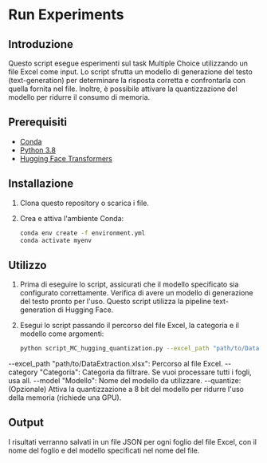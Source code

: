 # Run Experiments

## Introduzione

Questo script esegue esperimenti sul task Multiple Choice utilizzando un file Excel come input. Lo script sfrutta un modello di generazione del testo (text-generation) per determinare la risposta corretta e confrontarla con quella fornita nel file. Inoltre, è possibile attivare la quantizzazione del modello per ridurre il consumo di memoria.

## Prerequisiti

- [Conda](https://docs.conda.io/projects/conda/en/latest/user-guide/install/index.html)
- [Python 3.8](https://www.python.org/downloads/release/python-380/)
- [Hugging Face Transformers](https://huggingface.co/docs/transformers/it/index)

## Installazione

1. Clona questo repository o scarica i file.

2. Crea e attiva l'ambiente Conda:

   ```bash
   conda env create -f environment.yml
   conda activate myenv

## Utilizzo

1. Prima di eseguire lo script, assicurati che il modello specificato sia configurato correttamente. Verifica di avere un modello di generazione del testo pronto per l'uso. Questo script utilizza la pipeline text-generation di Hugging Face. 

2. Esegui lo script passando il percorso del file Excel, la categoria e il modello come argomenti:

    ```bash
    python script_MC_hugging_quantization.py --excel_path "path/to/DataExtraction.xlsx" --category "Categoria" --model "Modello" [--quantize]

--excel_path "path/to/DataExtraction.xlsx": Percorso al file Excel.
--category "Categoria": Categoria da filtrare. Se vuoi processare tutti i fogli, usa all.
--model "Modello": Nome del modello da utilizzare.
--quantize: (Opzionale) Attiva la quantizzazione a 8 bit del modello per ridurre l'uso della memoria (richiede una GPU).

## Output

I risultati verranno salvati in un file JSON per ogni foglio del file Excel, con il nome del foglio e del modello specificati nel nome del file.
